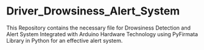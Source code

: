 # Driver_Drowsiness_Alert_System
This Repository contains the necessary file for Drowsiness Detection and Alert System Integrated with Arduino Hardware Technology using PyFirmata Library in Python for an effective alert system.
